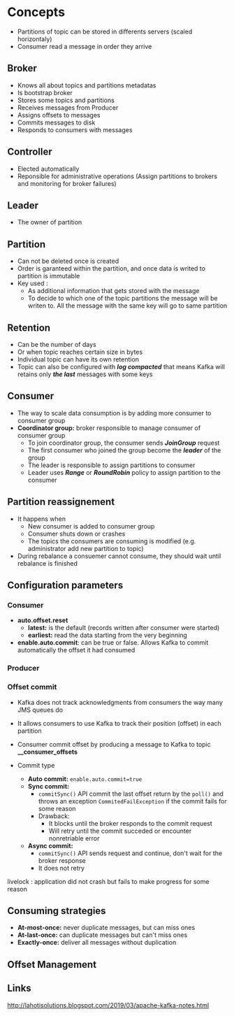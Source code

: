 # Concepts

* Partitions of topic can be stored in differents servers (scaled horizontaly)
* Consumer read a message in order they arrive

## Broker

* Knows all about topics and partitions metadatas
* Is bootstrap broker
* Stores some topics and partitions
* Receives messages from Producer
* Assigns offsets to messages
* Commits messages to disk
* Responds to consumers with messages

## Controller

* Elected automatically
* Reponsible for administrative operations (Assign partitions to brokers and monitoring for broker failures)

## Leader

* The owner of partition

## Partition

* Can not be deleted once is created
* Order is garanteed within the partition, and once data is writed to partition is immutable
* Key used :
    - As additional information that gets stored with the message
    - To decide to which one of the topic partitions the message will be writen to. All the message with the same key will go to same partition

## Retention

* Can be the number of days
* Or when topic reaches certain size in bytes  
* Individual topic can have its own retention
* Topic can also be configured with ***log compacted*** that means Kafka will retains only ***the last*** messages with some keys

## Consumer

* The way to scale data consumption is by adding more consumer to consumer group
* **Coordinator group:** broker responsible to manage consumer of consumer group
    * To join coordinator group, the consumer sends ***JoinGroup*** request
    * The first consumer who joined the group become the ***leader*** of the group
    * The leader is responsible to assign partitions to consumer
    * Leader uses ***Range*** or ***RoundRobin*** policy to assign partition to the consumer

## Partition reassignement

* It happens when
    - New consumer is added to consumer group
    - Consumer shuts down or crashes
    - The topics the consumers are consuming is modified (e.g. administrator add new partition to topic)
* During rebalance a consuemer cannot consume, they should wait until rebalance is finished

## Configuration parameters

### Consumer

* **auto.offset.reset**
    * **latest:** is the default (records written after consumer were started)
    * **earliest:** read the data starting from the very beginning
* **enable.auto.commit**: can be true or false. Allows Kafka to commit automatically the offset it had consumed

### Producer

### Offset commit

* Kafka does not track acknowledgments from consumers the way many JMS queues do
* It allows consumers to use Kafka to track their position (offset) in each partition
* Consumer commit offset by producing a message to Kafka to topic **__consumer_offsets**

* Commit type
    * **Auto commit:** ```enable.auto.commit=true```
    * **Sync commit:**
        -  ```commitSync()``` API commit the last offset return by the ```poll()``` and throws an exception ```CommitedFailException``` if the commit fails for some reason
        - Drawback:
            - It blocks until the broker responds to the commit request
            - Will retry until the commit succeded or encounter  nonretriable error
    * **Async commit:**
        - ```commitSync()``` API  sends request and continue, don't wait for the broker response
        - It does not retry

livelock : application did not crash but fails to make progress for some reason

## Consuming strategies

- **At-most-once:** never duplicate messages, but can miss ones
- **At-last-once:** can duplicate messages but can't miss ones
- **Exactly-once:** deliver all messages without duplication

## Offset Management


## Links

http://lahotisolutions.blogspot.com/2019/03/apache-kafka-notes.html